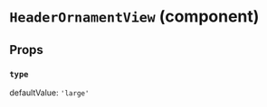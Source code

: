 `HeaderOrnamentView` (component)
================================



Props
-----

### `type`

defaultValue: `'large'`

